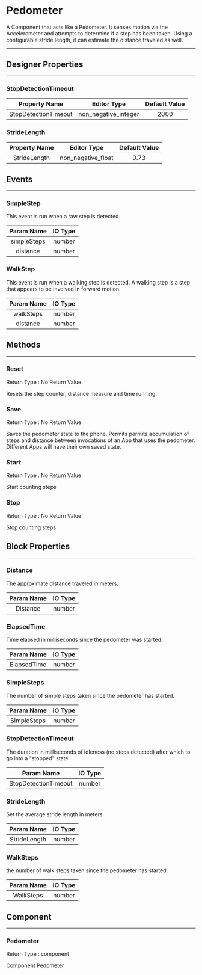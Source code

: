 <!--
  Copyright © 2013-2021 MIT, All rights reserved
  Released under the Apache License, Version 2.0
  http://www.apache.org/licenses/LICENSE-2.0
-->

# Pedometer

A Component that acts like a Pedometer. It senses motion via the Accelerometer and attempts to determine if a step has been taken. Using a configurable stride length, it can estimate the distance traveled as well.

---

## Designer Properties

---

### StopDetectionTimeout

|     Property Name    |      Editor Type     | Default Value |
| :------------------: | :------------------: | :-----------: |
| StopDetectionTimeout | non_negative_integer |      2000     |

### StrideLength

| Property Name |     Editor Type    | Default Value |
| :-----------: | :----------------: | :-----------: |
|  StrideLength | non_negative_float |      0.73     |

## Events

---

### SimpleStep

<div block-type = "component_event" component-selector = "Pedometer" event-selector = "SimpleStep" id = "pedometer-simplestep"></div>

This event is run when a raw step is detected.

|  Param Name | IO Type |
| :---------: | :-----: |
| simpleSteps |  number |
|   distance  |  number |

### WalkStep

<div block-type = "component_event" component-selector = "Pedometer" event-selector = "WalkStep" id = "pedometer-walkstep"></div>

This event is run when a walking step is detected. A walking step is a step that appears to be involved in forward motion.

| Param Name | IO Type |
| :--------: | :-----: |
|  walkSteps |  number |
|  distance  |  number |

## Methods

---

### Reset

<div block-type = "component_method" component-selector = "Pedometer" method-selector = "Reset" id = "pedometer-reset"></div>

Return Type : No Return Value

Resets the step counter, distance measure and time running.

### Save

<div block-type = "component_method" component-selector = "Pedometer" method-selector = "Save" id = "pedometer-save"></div>

Return Type : No Return Value

Saves the pedometer state to the phone. Permits permits accumulation of steps and distance between invocations of an App that uses the pedometer. Different Apps will have their own saved state.

### Start

<div block-type = "component_method" component-selector = "Pedometer" method-selector = "Start" id = "pedometer-start"></div>

Return Type : No Return Value

Start counting steps

### Stop

<div block-type = "component_method" component-selector = "Pedometer" method-selector = "Stop" id = "pedometer-stop"></div>

Return Type : No Return Value

Stop counting steps

## Block Properties

---

### Distance

<div block-type = "component_set_get" component-selector = "Pedometer" property-selector = "Distance" property-type = "get" id = "get-pedometer-distance"></div>

The approximate distance traveled in meters.

| Param Name | IO Type |
| :--------: | :-----: |
|  Distance  |  number |

### ElapsedTime

<div block-type = "component_set_get" component-selector = "Pedometer" property-selector = "ElapsedTime" property-type = "get" id = "get-pedometer-elapsedtime"></div>

Time elapsed in milliseconds since the pedometer was started.

|  Param Name | IO Type |
| :---------: | :-----: |
| ElapsedTime |  number |

### SimpleSteps

<div block-type = "component_set_get" component-selector = "Pedometer" property-selector = "SimpleSteps" property-type = "get" id = "get-pedometer-simplesteps"></div>

The number of simple steps taken since the pedometer has started.

|  Param Name | IO Type |
| :---------: | :-----: |
| SimpleSteps |  number |

### StopDetectionTimeout

<div block-type = "component_set_get" component-selector = "Pedometer" property-selector = "StopDetectionTimeout" property-type = "get" id = "get-pedometer-stopdetectiontimeout"></div>

<div block-type = "component_set_get" component-selector = "Pedometer" property-selector = "StopDetectionTimeout" property-type = "set" id = "set-pedometer-stopdetectiontimeout"></div>

The duration in milliseconds of idleness (no steps detected) after which to go into a "stopped" state

|      Param Name      | IO Type |
| :------------------: | :-----: |
| StopDetectionTimeout |  number |

### StrideLength

<div block-type = "component_set_get" component-selector = "Pedometer" property-selector = "StrideLength" property-type = "get" id = "get-pedometer-stridelength"></div>

<div block-type = "component_set_get" component-selector = "Pedometer" property-selector = "StrideLength" property-type = "set" id = "set-pedometer-stridelength"></div>

Set the average stride length in meters.

|  Param Name  | IO Type |
| :----------: | :-----: |
| StrideLength |  number |

### WalkSteps

<div block-type = "component_set_get" component-selector = "Pedometer" property-selector = "WalkSteps" property-type = "get" id = "get-pedometer-walksteps"></div>

the number of walk steps taken since the pedometer has started.

| Param Name | IO Type |
| :--------: | :-----: |
|  WalkSteps |  number |

## Component

---

### Pedometer

<div block-type = "component_component_block" component-selector = "Pedometer" id = "component-pedometer"></div>

Return Type : component

Component Pedometer

